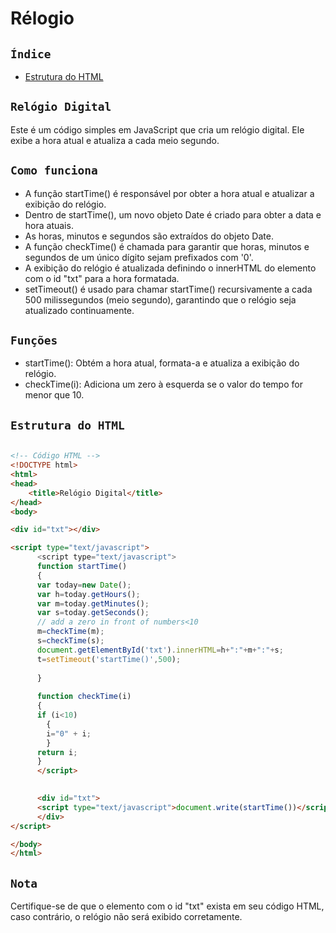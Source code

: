 # **Rélogio**

## ``Índice``

* [Estrutura do HTML](#estrutura-do-html)

## ``Relógio Digital``

Este é um código simples em JavaScript que cria um relógio digital. Ele exibe a hora atual e atualiza a cada meio segundo.

## ``Como funciona``

* A função startTime() é responsável por obter a hora atual e atualizar a exibição do relógio.
* Dentro de startTime(), um novo objeto Date é criado para obter a data e hora atuais.
* As horas, minutos e segundos são extraídos do objeto Date.
* A função checkTime() é chamada para garantir que horas, minutos e segundos de um único dígito sejam prefixados com '0'.
* A exibição do relógio é atualizada definindo o innerHTML do elemento com o id "txt" para a hora formatada.
* setTimeout() é usado para chamar startTime() recursivamente a cada 500 milissegundos (meio segundo), garantindo que o relógio seja atualizado continuamente.

## ``Funções``

* startTime(): Obtém a hora atual, formata-a e atualiza a exibição do relógio.
* checkTime(i): Adiciona um zero à esquerda se o valor do tempo for menor que 10.

## ``Estrutura do HTML``

```html

<!-- Código HTML -->
<!DOCTYPE html>
<html>
<head>
    <title>Relógio Digital</title>
</head>
<body>

<div id="txt"></div>

<script type="text/javascript">
      <script type="text/javascript">
      function startTime()
      {
      var today=new Date();
      var h=today.getHours();
      var m=today.getMinutes();
      var s=today.getSeconds();
      // add a zero in front of numbers<10
      m=checkTime(m);
      s=checkTime(s);
      document.getElementById('txt').innerHTML=h+":"+m+":"+s;
      t=setTimeout('startTime()',500);
      
      }
      
      function checkTime(i)
      {
      if (i<10)
        {
        i="0" + i;
        }
      return i;
      }
      </script>
      

      <div id="txt">
      <script type="text/javascript">document.write(startTime())</script>
      </div>
</script>

</body>
</html>
```

## ``Nota``
Certifique-se de que o elemento com o id "txt" exista em seu código HTML, caso contrário, o relógio não será exibido corretamente.





